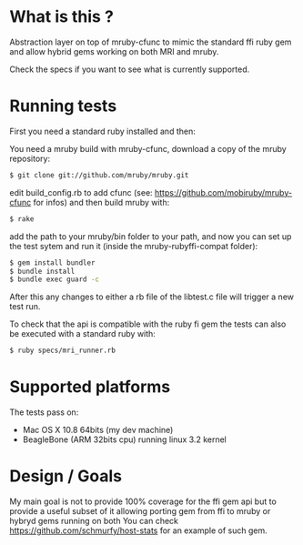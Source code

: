 
# What is this ?

Abstraction layer on top of mruby-cfunc to mimic the standard ffi ruby gem and allow hybrid gems working on both MRI and mruby.

Check the specs if you want to see what is currently supported.


# Running tests

First you need a standard ruby installed and then:

You need a mruby build with mruby-cfunc, download a copy of the mruby repository:
```bash
$ git clone git://github.com/mruby/mruby.git
```
edit build_config.rb to add cfunc (see: https://github.com/mobiruby/mruby-cfunc for infos)
and then build mruby with:
```bash
$ rake
```

add the path to your mruby/bin folder to your path, and now you can set up the test sytem
and run it (inside the mruby-rubyffi-compat folder):

```bash
$ gem install bundler
$ bundle install
$ bundle exec guard -c
```

After this any changes to either a rb file of the libtest.c file will trigger a new test run.

To check that the api is compatible with the ruby fi gem the tests can also be
executed with a standard ruby with:

```bash
$ ruby specs/mri_runner.rb
```

# Supported platforms
The tests pass on:
- Mac OS X 10.8 64bits (my dev machine)
- BeagleBone (ARM 32bits cpu) running linux 3.2 kernel

# Design / Goals

My main goal is not to provide 100% coverage for the ffi gem api but to provide a
useful subset of it allowing porting gem from ffi to mruby or hybryd gems running on both
You can check https://github.com/schmurfy/host-stats for an example of such gem.


